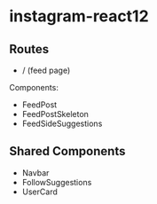 # instagram-react12

## Routes
- / (feed page)

Components: 
- FeedPost
- FeedPostSkeleton
- FeedSideSuggestions

## Shared Components
- Navbar
- FollowSuggestions
- UserCard